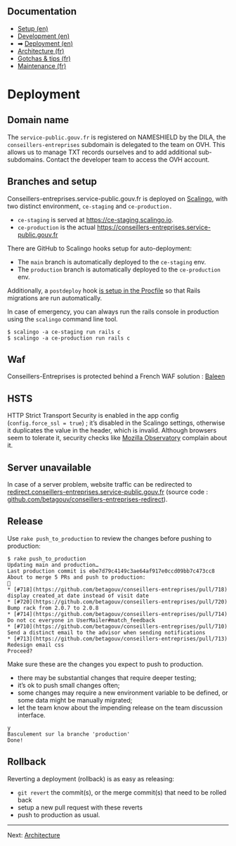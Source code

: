 ## Documentation

* [Setup (en)](01-setup.md)
* [Development (en)](02-development.md)
* ➡ [Deployment (en)](03-deployment.md)
* [Architecture (fr)](04-architecture.md)
* [Gotchas & tips (fr)](05-gotchas.md)
* [Maintenance (fr)](06-maintenance.md)

# Deployment

## Domain name

The `service-public.gouv.fr` is registered on NAMESHIELD by the DILA, the `conseillers-entreprises` subdomain is delegated to the team on OVH. This allows us to manage TXT records ourselves and to add additional sub-subdomains. Contact the developer team to access the OVH account.

## Branches and setup

Conseillers-entreprises.service-public.gouv.fr is deployed on [Scalingo](http://doc.scalingo.com/languages/ruby/getting-started-with-rails/), with two distinct environment, `ce-staging` and `ce-production.` 

* `ce-staging` is served at https://ce-staging.scalingo.io.
* `ce-production` is the actual https://conseillers-entreprises.service-public.gouv.fr

There are GitHub to Scalingo hooks setup for auto-deployment:
* The `main` branch is automatically deployed to the `ce-staging` env.
* The `production` branch is automatically deployed to the `ce-production` env.

Additionally, a `postdeploy` hook [is setup in the Procfile](https://doc.scalingo.com/platform/app/postdeploy-hook#applying-migrations) so that Rails migrations are run automatically.

In case of emergency, you can always run the rails console in production using the `scalingo` command line tool.

    $ scalingo -a ce-staging run rails c
    $ scalingo -a ce-production run rails c

## Waf

Conseillers-Entreprises is protected behind a French WAF solution : [Baleen](https://baleen.cloud/)

## HSTS

HTTP Strict Transport Security is enabled in the app config (`config.force_ssl = true`) ; it’s disabled in the Scalingo settings, otherwise it duplicates the value in the header, which is invalid. Although browsers seem to tolerate it, security checks like [Mozilla Observatory](https://observatory.mozilla.org/analyze/conseillers-entreprises.service-public.gouv.fr) complain about it.

## Server unavailable

In case of a server problem, website traffic can be redirected to [redirect.conseillers-entreprises.service-public.gouv.fr](https://redirect.conseillers-entreprises.service-public.gouv.fr) (source code : [github.com/betagouv/conseillers-entreprises-redirect](https://github.com/betagouv/conseillers-entreprises-redirect)).

## Release

Use `rake push_to_production` to review the changes before pushing to production:

```
$ rake push_to_production
Updating main and production…
Last production commit is ebe7d79c4149c3ae64af917e0ccd09bb7c473cc8
About to merge 5 PRs and push to production:
🚀
* [#718](https://github.com/betagouv/conseillers-entreprises/pull/718) display created_at date instead of visit date
* [#720](https://github.com/betagouv/conseillers-entreprises/pull/720) Bump rack from 2.0.7 to 2.0.8
* [#714](https://github.com/betagouv/conseillers-entreprises/pull/714) Do not cc everyone in UserMailer#match_feedback
* [#710](https://github.com/betagouv/conseillers-entreprises/pull/710) Send a distinct email to the advisor when sending notifications
* [#713](https://github.com/betagouv/conseillers-entreprises/pull/713) Redesign email css
Proceed?
```

Make sure these are the changes you expect to push to production.
* there may be substantial changes that require deeper testing;
* it’s ok to push small changes often;
* some changes may require a new environment variable to be defined, or some data might be manually migrated;
* let the team know about the impending release on the team discussion interface.

```
y
Basculement sur la branche 'production'
Done!
```

## Rollback

Reverting a deployment (rollback) is as easy as releasing:
* `git revert` the commit(s), or the merge commit(s) that need to be rolled back
* setup a new pull request with these reverts
* push to production as usual.

---

Next: [Architecture](04-architecture.md)

